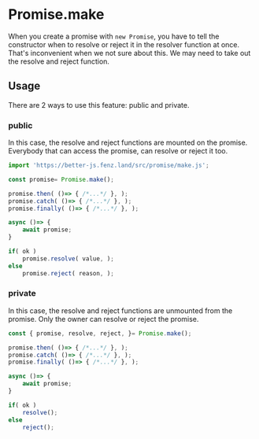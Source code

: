 # Promise.make

When you create a promise with `new Promise`, you have to tell the constructor when to resolve or reject it in the resolver function at once. 
That's inconvenient when we not sure about this. We may need to take out the resolve and reject function. 

## Usage

There are 2 ways to use this feature: public and private.

### public

In this case, the resolve and reject functions are mounted on the promise. 
Everybody that can access the promise, can resolve or reject it too. 

```javascript
import 'https://better-js.fenz.land/src/promise/make.js';

const promise= Promise.make();

promise.then( ()=> { /*...*/ }, );
promise.catch( ()=> { /*...*/ }, );
promise.finally( ()=> { /*...*/ }, );

async ()=> {
	await promise;
}

if( ok )
	promise.resolve( value, );
else
	promise.reject( reason, );
```

### private

In this case, the resolve and reject functions are unmounted from the promise. 
Only the owner can resolve or reject the promise. 

```javascript
const { promise, resolve, reject, }= Promise.make();

promise.then( ()=> { /*...*/ }, );
promise.catch( ()=> { /*...*/ }, );
promise.finally( ()=> { /*...*/ }, );

async ()=> {
	await promise;
}

if( ok )
	resolve();
else
	reject();
```

